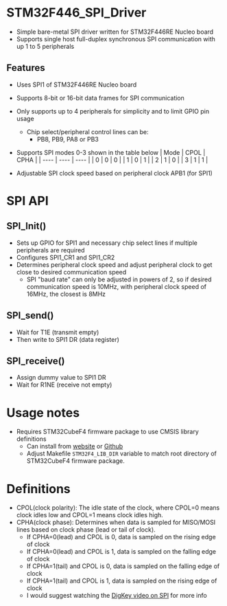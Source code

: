 # STM32F446_SPI_Driver
- Simple bare-metal SPI driver written for STM32F446RE Nucleo board
- Supports single host full-duplex synchronous SPI communication with up 1 to 5 peripherals

## Features 
- Uses SPI1 of STM32F446RE Nucleo board
- Supports 8-bit or 16-bit data frames for SPI communication
- Only supports up to 4 peripherals for simplicity and to limit GPIO pin usage
    - Chip select/peripheral control lines can be:
        - PB8, PB9, PA8 or PB3 
- Supports SPI modes 0-3 shown in the table below
| Mode | CPOL | CPHA |
| ---- | ---- | ---- |
| 0    | 0    | 0    |
| 1    | 0    | 1    |
| 2    | 1    | 0    |
| 3    | 1    | 1    |

- Adjustable SPI clock speed based on peripheral clock APB1 (for SPI1)

# SPI API 
## SPI_Init()
- Sets up GPIO for SPI1 and necessary chip select lines if multiple peripherals
  are required
- Configures SPI1_CR1 and SPI1_CR2 
- Determines peripheral clock speed and adjust peripheral clock to get close to
  desired communication speed
    - SPI "baud rate" can only be adjusted in powers of 2, so if desired
      communication speed is 10MHz, with peripheral clock speed of 16MHz, the
closest is 8MHz 

## SPI_send()
- Wait for T1E (transmit empty)
- Then write to SPI1 DR (data register) 

## SPI_receive()
- Assign dummy value to SPI1 DR
- Wait for R1NE (receive not empty)

# Usage notes 
- Requires STM32CubeF4 firmware package to use CMSIS library definitions
    - Can install from [website](https://www.st.com/en/embedded-software/stm32cubef4.html) or [Github](https://github.com/STMicroelectronics/STM32CubeF4)
    - Adjust Makefile `STM32F4_LIB_DIR` variable to match root directory of
      STM32CubeF4 firmware package.


# Definitions
- CPOL(clock polarity): The idle state of the clock, where CPOL=0 means clock idles low and CPOL=1
  means clock idles high. 
- CPHA(clock phase): Determines when data is sampled for MISO/MOSI lines based on clock
  phase (lead or tail of clock).
    - If CPHA=0(lead) and CPOL is 0, data is sampled on the rising edge of
      clock
    - If CPHA=0(lead) and CPOL is 1, data is sampled on the falling edge of
      clock
    - If CPHA=1(tail) and CPOL is 0, data is sampled on the falling edge of
      clock
    - If CPHA=1(tail) and CPOL is 1, data is sampled on the rising edge of
      clock
    - I would suggest watching the [DigKey video on SPI](https://www.youtube.com/watch?v=eFKeNPJq50g&t=895s) for more info
